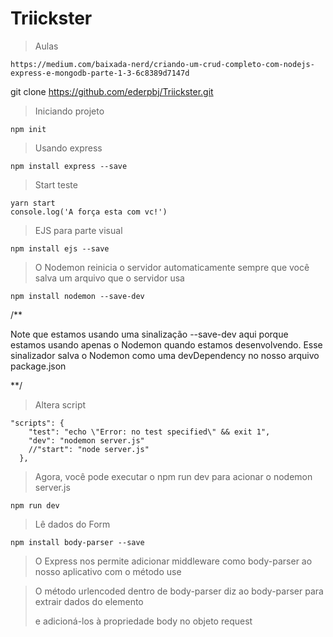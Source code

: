 # Triickster

>Aulas

    https://medium.com/baixada-nerd/criando-um-crud-completo-com-nodejs-express-e-mongodb-parte-1-3-6c8389d7147d
    
git clone https://github.com/ederpbj/Triickster.git

>Iniciando projeto

    npm init 

>Usando express

    npm install express --save

>Start teste

    yarn start
    console.log('A força esta com vc!')

>EJS para parte visual

    npm install ejs --save

>O Nodemon reinicia o servidor automaticamente sempre que você salva um arquivo que o servidor usa

    npm install nodemon --save-dev

/**

Note que estamos usando uma sinalização --save-dev aqui porque estamos usando apenas o Nodemon quando estamos desenvolvendo. Esse sinalizador salva o Nodemon como uma devDependency no nosso arquivo package.json

**/
>Altera script

    "scripts": {
        "test": "echo \"Error: no test specified\" && exit 1",
        "dev": "nodemon server.js"
        //"start": "node server.js"
      },

>Agora, você pode executar o npm run dev para acionar o nodemon server.js

    npm run dev

>Lê dados do Form

    npm install body-parser --save

>O Express nos permite adicionar middleware como body-parser ao nosso aplicativo com o método use

>O método urlencoded dentro de body-parser diz ao body-parser para extrair dados do elemento <form> e adicioná-los à propriedade body no objeto request